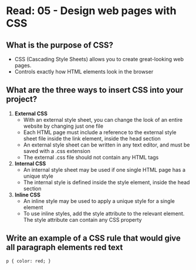 # Read: 05 - Design web pages with CSS

## What is the purpose of CSS?

* CSS (Cascading Style Sheets) allows you to create great-looking web pages.
* Controls exactly how HTML elements look in the browser

## What are the three ways to insert CSS into your project?

1. **External CSS**
    * With an external style sheet, you can change the look of an entire website by changing just one file
    * Each HTML page must include a reference to the external style sheet file inside the link element, inside the head section
    * An external style sheet can be written in any text editor, and must be saved with a .css extension
    * The external .css file should not contain any HTML tags
1. **Internal CSS**
    * An internal style sheet may be used if one single HTML page has a unique style
    * The internal style is defined inside the style element, inside the head section
1. **Inline CSS**
    * An inline style may be used to apply a unique style for a single element
    * To use inline styles, add the style attribute to the relevant element. The style attribute can contain any CSS property

## Write an example of a CSS rule that would give all paragraph elements red text

`p {
    color: red;
}`